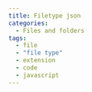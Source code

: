 ```yaml
---
title: Filetype json
categories:
  - Files and folders
tags:
  - file
  - "file type"
  - extension
  - code
  - javascript
---
```

